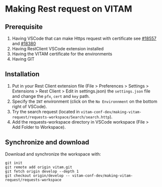 # Making Rest request on VITAM
## Prerequisite
1. Having VSCode that can make Https request with certificate see [#18557](https://github.com/electron/electron/issues/18557) and [#18380](https://github.com/electron/electron/issues/18380)
2. Having RestClient VSCode extension installed
3. Having the VITAM certificate for the environments
4. Having GIT

## Installation
1. Put in your Rest Client extension file (File > Preferences > Settings > Extensions > Rest Client > Edit in settings.json) the `settings.json` file and change the `pfx`, `cert` and `key` path.
2. Specify the `INT` environment (click on the `No Environnment` on the bottom right of VSCode).
3. Try the search request (located in `vitam-conf-dev/making-vitam-request/requests-workspace/Search/search.http`).
3. Add the requests-workspace directory in VSCode workspace (File > Add Folder to Workspace).

## Synchronize and download
Download and synchronize the workspace with:
```shell script
git init
git remote add origin vitam.git 
git fetch origin develop --depth 1
git checkout origin/develop -- vitam-conf-dev/making-vitam-request/requests-workspace
```